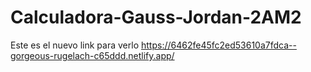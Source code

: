 # Calculadora-Gauss-Jordan-2AM2
Este es el nuevo link para verlo https://6462fe45fc2ed53610a7fdca--gorgeous-rugelach-c65ddd.netlify.app/
